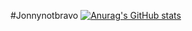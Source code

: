 #Jonnynotbravo
[![Anurag's GitHub stats](https://github-readme-stats.vercel.app/api?username=jonnynotbravo)](https://github.com/jonnynotbravo/github-readme-stats)
